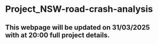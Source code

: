 # Project_NSW-road-crash-analysis


## This webpage will be updated on 31/03/2025 with at 20:00 full project details.

